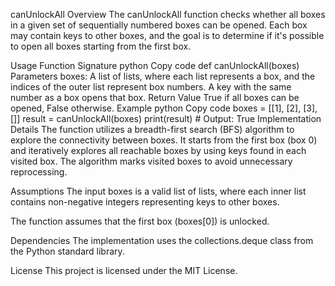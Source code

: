 canUnlockAll
Overview
The canUnlockAll function checks whether all boxes in a given set of sequentially numbered boxes can be opened. Each box may contain keys to other boxes, and the goal is to determine if it's possible to open all boxes starting from the first box.

Usage
Function Signature
python
Copy code
def canUnlockAll(boxes)
Parameters
boxes: A list of lists, where each list represents a box, and the indices of the outer list represent box numbers. A key with the same number as a box opens that box.
Return Value
True if all boxes can be opened, False otherwise.
Example
python
Copy code
boxes = [[1], [2], [3], []]
result = canUnlockAll(boxes)
print(result)  # Output: True
Implementation Details
The function utilizes a breadth-first search (BFS) algorithm to explore the connectivity between boxes. It starts from the first box (box 0) and iteratively explores all reachable boxes by using keys found in each visited box. The algorithm marks visited boxes to avoid unnecessary reprocessing.

Assumptions
The input boxes is a valid list of lists, where each inner list contains non-negative integers representing keys to other boxes.

The function assumes that the first box (boxes[0]) is unlocked.

Dependencies
The implementation uses the collections.deque class from the Python standard library.

License
This project is licensed under the MIT License.
